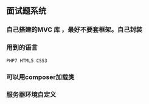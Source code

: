 ## 面试题系统

### 自己搭建的MVC 库 ，最好不要套框架。自己封装

### 用到的语言
	PHP7 HTML5 CSS3 

### 可以用composer加载类

### 服务器环境自定义